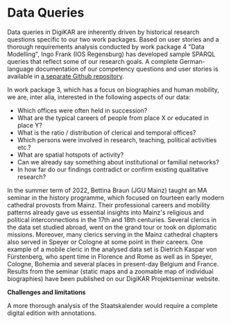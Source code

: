 # Data Queries

Data queries in DigiKAR are inherently driven by historical research questions specific to our two work packages. Based on user stories and a thorough requirements analysis conducted by work package 4 "Data Modelling", Ingo Frank (IOS Regensburg) has developed sample SPARQL queries that reflect some of our research goals. A complete German-language documentation of our competency questions and user stories is available in <a href="https://ieg-dhr.github.io/DigiKAR-Competency-Questions/">a separate Github repository</a>.

In work package 3, which has a focus on biographies and human mobility, we are, inter alia, interested in the following aspects of our data:

- Which offices were often held in succession?
- What are the typical careers of people from place X or educated in place Y?
- What is the ratio / distribution of clerical and temporal offices?
- Which persons were involved in research, teaching, political activities etc.?
- What are spatial hotspots of activity?
- Can we already say something about institutional or familial networks?
- In how far do our findings contradict or confirm existing qualitative research?

In the summer term of 2022, Bettina Braun (JGU Mainz) taught an MA seminar in the history programme, which focused on fourteen early modern cathedral provosts from Mainz. Their professional careers and mobility patterns already gave us essential insights into Mainz's religious and political interconnections in the 17th and 18th centuries. Several clerics in the data set studied abroad, went on the grand tour or took on diplomatic missions. Moreover, many clerics serving in the Mainz cathedral chapters also served in Speyer or Cologne at some point in their careers. One example of a mobile cleric in the analysed data set is Dietrich Kaspar von Fürstenberg, who spent time in Florence and Rome as well as in Speyer, Cologne, Bohemia and several places in present-day Belgium and France. Results from the seminar (static maps and a zoomable map of individual biographies) have been published on our DigiKAR Projektseminar website.

**Challenges and limitations**

A more thorough analysis of the Staatskalender would require a complete digital edition with annotations.
